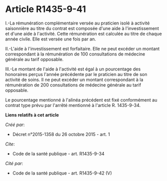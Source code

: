 # Article R1435-9-41

I.-La rémunération complémentaire versée au praticien isolé à activité saisonnière au titre du contrat est composée d'une
aide à l'investissement et d'une aide à l'activité. Cette rémunération est calculée au titre de chaque année civile. Elle est
versée une fois par an. 

II.-L'aide à l'investissement est forfaitaire. Elle ne peut excéder un montant correspondant à la rémunération de 100
consultations de médecine générale au tarif opposable. 

III.-Le montant de l'aide à l'activité est égal à un pourcentage des honoraires perçus l'année précédente par le praticien au
titre de son activité de soins. Il ne peut excéder un montant correspondant à la rémunération de 200 consultations de
médecine générale au tarif opposable. 

Le pourcentage mentionné à l'alinéa précédent est fixé conformément au contrat type prévu par l'arrêté mentionné à l'article
R. 1435-9-34.

**Liens relatifs à cet article**

_Créé par_:

  - Décret n°2015-1358 du 26 octobre 2015 - art. 1

_Cite_:

  - Code de la santé publique - art. R1435-9-34

_Cité par_:

  - Code de la santé publique - art. R1435-9-42 (V)
